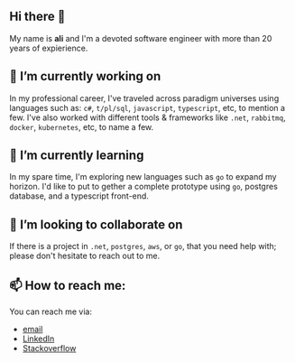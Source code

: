## Hi there 👋

My name is **ali** and I'm a devoted software engineer with more than 20 years of expierience.

## 🔭 I’m currently working on

In my professional career, I've traveled across paradigm universes using languages such as: `c#`, `t/pl/sql`, `javascript`, `typescript`, etc, to mention a few. I've also worked with different tools & frameworks like `.net`, `rabbitmq`, `docker`, `kubernetes`, etc, to name a few.

## 🌱 I’m currently learning
In my spare time, I'm exploring new languages such as `go` to expand my horizon. I'd like to put to gether a complete prototype using `go`, postgres database, and a typescript front-end.

## 👯 I’m looking to collaborate on
If there is a project in `.net`, `postgres`, `aws`, or `go`, that you need help with; please don't hesitate to reach out to me.

## 📫 How to reach me:
You can reach me via:
- [email](mailto:ali.khakpouri@gmail.com)
- [LinkedIn](https://www.linkedin.com/in/ali-khakpouri-4801558/)
- [Stackoverflow](https://stackoverflow.com/users/1932324/ali-khakpouri)

<!--
**akhakpouri/akhakpouri** is a ✨ _special_ ✨ repository because its `README.md` (this file) appears on your GitHub profile.

Here are some ideas to get you started:

- 🔭 I’m currently working on ...
- 🌱 I’m currently learning ...
- 👯 I’m looking to collaborate on ...
- 🤔 I’m looking for help with ...
- 💬 Ask me about ...
- 📫 How to reach me: ...
- 😄 Pronouns: ...
- ⚡ Fun fact: ...
-->
